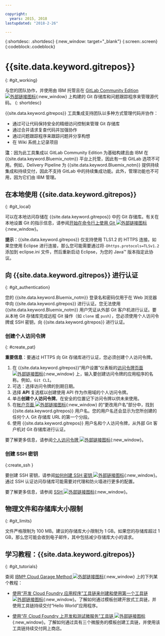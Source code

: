 ```yaml
---

copyright:
  years: 2015, 2018
lastupdated: "2018-2-26"

---
```


{:shortdesc: .shortdesc}
{:new_window: target="_blank"}
{:screen:.screen}
{:codeblock:.codeblock}

# {{site.data.keyword.gitrepos}}
{: #git_working}

与您的团队协作，并使用由 IBM 托管且在 [GitLab Community Edition ![外部链接图标](../../icons/launch-glyph.svg "外部链接图标")](https://about.gitlab.com/){:new_window} 上构建的 Git 存储库和问题跟踪程序来管理源代码。
{: shortdesc}

{{site.data.keyword.gitrepos}} 工具集成支持团队以多种方式管理代码并协作：
   * 通过可让代码保持安全的精细访问控制来管理 Git 存储库
   * 通过合并请求复查代码并加强协作
   * 通过问题跟踪程序来跟踪问题并分享构想
   * 在 Wiki 系统上记录项目

**注**：因为此工具集成以 GitLab Community Edition 为基础构建且由 IBM 在 {{site.data.keyword.Bluemix_notm}} 平台上托管，因此有一些 GitLab 选项不可用。例如，Delivery Pipeline 为 {{site.data.keyword.Bluemix_notm}} 提供持续集成和持续交付，因此不支持 GitLab 中的持续集成功能。此外，管理功能也不可用，因为它们由 IBM 管理。

## 在本地使用 {{site.data.keyword.gitrepos}}
{: #git_local}

可以在本地访问存储在 {{site.data.keyword.gitrepos}} 中的 Git 存储库。有关在本地设置 Git 的指示信息，请参阅[开始在命令行上使用 Git ![外部链接图标](../../icons/launch-glyph.svg "外部链接图标")](https://git.ng.bluemix.net/help/gitlab-basics/start-using-git){:new_window}。

**提示**：{{site.data.keyword.gitrepos}} 仅支持使用 TLS1.2 的 HTTPS 连接。如果您使用 Eclipse 进行连接，那么您可能需要通过将`-Dhttps.protocols=TLSv1.2` 添加到 eclipse.ini 文件，然后重新启动 Eclipse，为您的 Java&trade; 版本指定此协议。

## 向 {{site.data.keyword.gitrepos}} 进行认证
{: #git_authentication}

您的 {{site.data.keyword.Bluemix_notm}} 登录名和密码仅用于在 Web 浏览器中向 {{site.data.keyword.gitrepos}} 进行认证。您无法使用 {{site.data.keyword.Bluemix_notm}} 用户凭证从外部 Git 客户机进行认证。要从本地 Git 存储库完成远程 Git 操作（如 `clone` 或 `push`），您必须使用个人访问令牌或 SSH 密钥，向 {{site.data.keyword.gitrepos}} 进行认证。

### 创建个人访问令牌
{: #create_pat}

**重要信息**：要通过 HTTPS 向 Git 存储库进行认证，您必须创建个人访问令牌。

1. 在 {{site.data.keyword.gitrepos}}“用户设置”仪表板的[访问令牌页面 ![外部链接图标](../../icons/launch-glyph.svg "外部链接图标")](https://git.ng.bluemix.net/profile/personal_access_tokens?cm_sp=dw-bluemix-_-nospace-_-answers){:new_window} 上，输入要创建访问令牌的应用程序的名称。例如，`Git CLI`。
1. 可选：选择访问令牌的到期日期。
1. 选择 **API** 复选框以创建使用 API 作为作用域的个人访问令牌。
1. 单击**创建个人访问令牌**。在安全的位置记下访问令牌以供未来使用。
1. 在[帐户页面 ![外部链接图标](../../icons/launch-glyph.svg "外部链接图标")](https://git.ng.bluemix.net/profile/account?cm_sp=dw-bluemix-_-nospace-_-answers){:new_window} 的“更改用户名”部分中，找到 {{site.data.keyword.gitrepos}} 用户名。您的用户名还会显示为您所创建的任何个人 Git 存储库 URL 的第一个分段。
1. 使用 {{site.data.keyword.gitrepos}} 用户名和个人访问令牌，从外部 Git 客户机对 Git 存储库进行认证。

要了解更多信息，请参阅[个人访问令牌 ![外部链接图标](../../icons/launch-glyph.svg "外部链接图标")](https://git.ng.bluemix.net/help/api/README.html#personal-access-tokens){:new_window}。

### 创建 SSH 密钥  
{:create_ssh }

要创建 SSH 密钥，请参阅[如何创建 SSH 密钥 ![外部链接图标](../../icons/launch-glyph.svg "外部链接图标")](https://git.ng.bluemix.net/help/gitlab-basics/create-your-ssh-keys){:new_window}。通过 SSH 认证访问存储库可能需要对代理和防火墙进行更多的配置。

要了解更多信息，请参阅 [SSH ![外部链接图标](../../icons/launch-glyph.svg "外部链接图标")](https://git.ng.bluemix.net/help/ssh/README){:new_window}。

## 物理文件和存储库大小限制
{: #git_limits}

文件严格限制为 100 MB。建议的存储库大小限制为 1 GB。如果您的存储库超过 1 GB，那么您可能会收到电子邮件，其中包括减少存储库大小的请求。

## 学习教程：{{site.data.keyword.gitrepos}}
{: #git_tutorials}

查阅 [IBM&reg; Cloud Garage Method ![外部链接图标](../../icons/launch-glyph.svg "外部链接图标")](https://www.ibm.com/cloud/garage){:new_window} 上的下列某个教程：

  * [使用“开发 Cloud Foundry 应用程序”工具链来创建和使用第一个工具链 ![外部链接图标](../../icons/launch-glyph.svg "外部链接图标")](https://www.ibm.com/cloud/garage/tutorials/introduce-develop-cloud-foundry-app-toolchain){:new_window}。了解如何通过模板创建开放式工具链，并使用工具链持续交付“Hello World”应用程序。

  * [使用“在 Cloud Foundry 上开发和测试微服务”工具链 ![外部链接图标](../../icons/launch-glyph.svg "外部链接图标")](https://www.ibm.com/cloud/garage/tutorials/use-develop-test-microservices-on-cloud-foundry-toolchain){:new_window}。了解如何通过具有三个微服务的模板创建工具链，并使用该工具链持续交付网上商店。
